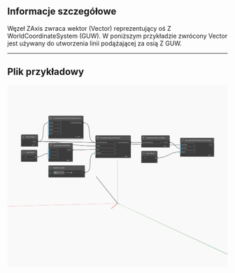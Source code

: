 ## Informacje szczegółowe
Węzeł ZAxis zwraca wektor (Vector) reprezentujący oś Z WorldCoordinateSystem (GUW). W poniższym przykładzie zwrócony Vector jest używany do utworzenia linii podążającej za osią Z GUW.
___
## Plik przykładowy

![ZAxis](./Autodesk.DesignScript.Geometry.CoordinateSystem.ZAxis_img.jpg)

